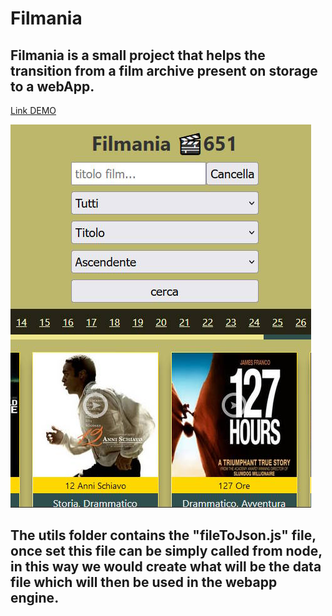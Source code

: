# Filmania

## Filmania is a small project that helps the transition from a film archive present on storage to a webApp.

[Link DEMO](https://marcellopagano.github.io/filmania/)

![readme](./readme.jpg)

## The utils folder contains the "fileToJson.js" file, once set this file can be simply called from node, in this way we would create what will be the data file which will then be used in the webapp engine.